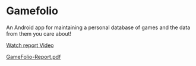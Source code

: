 # Gamefolio
An Android app for maintaining a personal database of games and the data from them you care about!

[Watch report Video](https://photos.google.com/photo/AF1QipMp0OBqmz5oek-noGGSLtv9DO27U-sHnSykXJ9c)

[GameFolio-Report.pdf](https://github.com/TheavanSaitang/Mobile-Programming-Project/files/14584289/GameFolio-Report.docx.pdf)

